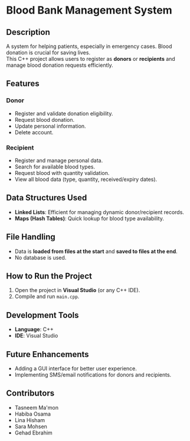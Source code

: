 # Blood Bank Management System  

## **Description**  
A system for helping patients, especially in emergency cases. Blood donation is crucial for saving lives.  
This C++ project allows users to register as **donors** or **recipients** and manage blood donation requests efficiently.  

## **Features**  
### **Donor**  
- Register and validate donation eligibility.  
- Request blood donation.  
- Update personal information.  
- Delete account.  

### **Recipient**  
- Register and manage personal data.  
- Search for available blood types.  
- Request blood with quantity validation.  
- View all blood data (type, quantity, received/expiry dates).  

## **Data Structures Used**  
- **Linked Lists**: Efficient for managing dynamic donor/recipient records.  
- **Maps (Hash Tables)**: Quick lookup for blood type availability.  

## **File Handling**  
- Data is **loaded from files at the start** and **saved to files at the end**.  
- No database is used.  

## **How to Run the Project**  
1. Open the project in **Visual Studio** (or any C++ IDE).  
2. Compile and run `main.cpp`. 

## **Development Tools**  
- **Language**: C++  
- **IDE**: Visual Studio  

## **Future Enhancements**  
- Adding a GUI interface for better user experience.  
- Implementing SMS/email notifications for donors and recipients.  

## **Contributors**  
- Tasneem Ma'mon
- Habiba Osama
- Lina Hisham
- Sara Mohsen
- Gehad Ebrahim


